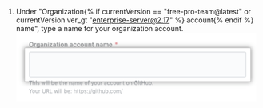 1. Under "Organization{% if currentVersion == "free-pro-team@latest" or currentVersion ver_gt "enterprise-server@2.17" %} account{% endif %} name", type a name for your organization account.
![Field to type an organization name](/assets/images/help/organizations/new-org-name.png)
